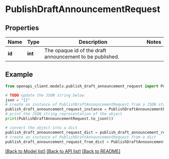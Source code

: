 # PublishDraftAnnouncementRequest


## Properties

Name | Type | Description | Notes
------------ | ------------- | ------------- | -------------
**id** | **int** | The opaque id of the draft announcement to be published. | 

## Example

```python
from openapi_client.models.publish_draft_announcement_request import PublishDraftAnnouncementRequest

# TODO update the JSON string below
json = "{}"
# create an instance of PublishDraftAnnouncementRequest from a JSON string
publish_draft_announcement_request_instance = PublishDraftAnnouncementRequest.from_json(json)
# print the JSON string representation of the object
print(PublishDraftAnnouncementRequest.to_json())

# convert the object into a dict
publish_draft_announcement_request_dict = publish_draft_announcement_request_instance.to_dict()
# create an instance of PublishDraftAnnouncementRequest from a dict
publish_draft_announcement_request_from_dict = PublishDraftAnnouncementRequest.from_dict(publish_draft_announcement_request_dict)
```
[[Back to Model list]](../README.md#documentation-for-models) [[Back to API list]](../README.md#documentation-for-api-endpoints) [[Back to README]](../README.md)


